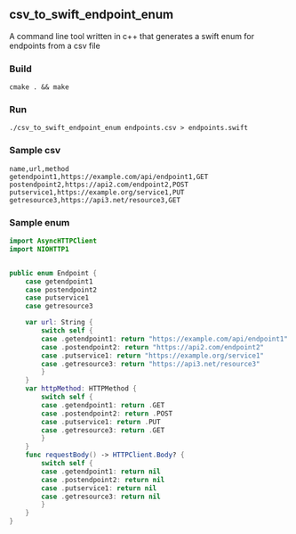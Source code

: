 ## csv_to_swift_endpoint_enum
A command line tool written in c++ that generates a swift enum for endpoints from a csv file


### Build
```
cmake . && make
```

### Run
`./csv_to_swift_endpoint_enum endpoints.csv > endpoints.swift`

### Sample csv
```
name,url,method
getendpoint1,https://example.com/api/endpoint1,GET
postendpoint2,https://api2.com/endpoint2,POST
putservice1,https://example.org/service1,PUT
getresource3,https://api3.net/resource3,GET
```

### Sample enum
```swift
import AsyncHTTPClient
import NIOHTTP1


public enum Endpoint {
    case getendpoint1
    case postendpoint2
    case putservice1
    case getresource3

    var url: String {
        switch self {
        case .getendpoint1: return "https://example.com/api/endpoint1"
        case .postendpoint2: return "https://api2.com/endpoint2"
        case .putservice1: return "https://example.org/service1"
        case .getresource3: return "https://api3.net/resource3"
        }
    }
    var httpMethod: HTTPMethod {
        switch self {
        case .getendpoint1: return .GET
        case .postendpoint2: return .POST
        case .putservice1: return .PUT
        case .getresource3: return .GET
        }
    }
    func requestBody() -> HTTPClient.Body? {
        switch self {
        case .getendpoint1: return nil
        case .postendpoint2: return nil
        case .putservice1: return nil
        case .getresource3: return nil
        }
    }
}
```